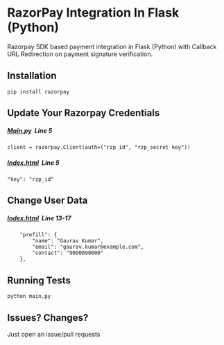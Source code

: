 # RazorPay Integration In Flask (Python)

Razorpay SDK based payment integration in Flask (Python) with Callback URL Redirection on payment signature verification.

## Installation
```
pip install razorpay
```

## Update Your Razorpay Credentials
##### [Main.py]("https://github.com/Subhamsaurav/razorpay-flask-integration/blob/master/main.py")  &nbsp;Line 5

```
client = razorpay.Client(auth=("rzp_id", "rzp_secret key"))
```
##### [Index.html]("https://github.com/Subhamsaurav/razorpay-flask-integration/blob/master/main.py")  &nbsp;Line 5

```
"key": "rzp_id"
```
## Change User Data
##### [Index.html]("https://github.com/Subhamsaurav/razorpay-flask-integration/blob/master/main.py")  &nbsp;Line 13-17
```
    "prefill": {
        "name": "Gaurav Kumar",
        "email": "gaurav.kumar@example.com",
        "contact": "9000090000"
    },
```

## Running Tests
```
python main.py
```

## Issues? Changes?
Just open an issue/pull requests